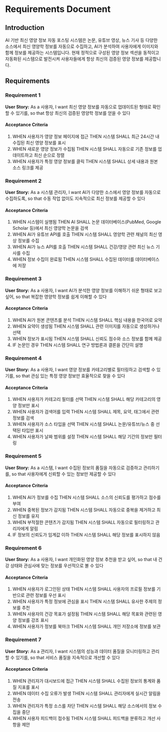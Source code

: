 # Requirements Document

## Introduction

AI 기반 최신 영양 정보 자동 포스팅 시스템은 논문, 유튜브 영상, 뉴스 기사 등 다양한 소스에서 최신 영양학 정보를 자동으로 수집하고, AI가 분석하여 사용자에게 이미지와 함께 정보를 제공하는 시스템입니다. 현재 정적으로 구성된 영양 정보 섹션을 동적이고 자동화된 시스템으로 발전시켜 사용자들에게 항상 최신의 검증된 영양 정보를 제공합니다.

## Requirements

### Requirement 1

**User Story:** As a 사용자, I want 최신 영양 정보를 자동으로 업데이트된 형태로 확인할 수 있기를, so that 항상 최신의 검증된 영양학 정보를 얻을 수 있다

#### Acceptance Criteria

1. WHEN 사용자가 영양 정보 페이지에 접근 THEN 시스템 SHALL 최근 24시간 내 수집된 최신 영양 정보를 표시
2. WHEN 새로운 영양 정보가 수집됨 THEN 시스템 SHALL 자동으로 기존 정보를 업데이트하고 최신 순으로 정렬
3. WHEN 사용자가 특정 영양 정보를 클릭 THEN 시스템 SHALL 상세 내용과 원본 소스 링크를 제공

### Requirement 2

**User Story:** As a 시스템 관리자, I want AI가 다양한 소스에서 영양 정보를 자동으로 수집하도록, so that 수동 작업 없이도 지속적으로 최신 정보를 제공할 수 있다

#### Acceptance Criteria

1. WHEN 시스템이 실행됨 THEN AI SHALL 논문 데이터베이스(PubMed, Google Scholar 등)에서 최신 영양학 논문을 검색
2. WHEN AI가 유튜브 API를 호출 THEN 시스템 SHALL 영양학 관련 채널의 최신 영상 정보를 수집
3. WHEN AI가 뉴스 API를 호출 THEN 시스템 SHALL 건강/영양 관련 최신 뉴스 기사를 수집
4. WHEN 정보 수집이 완료됨 THEN 시스템 SHALL 수집된 데이터를 데이터베이스에 저장

### Requirement 3

**User Story:** As a 사용자, I want AI가 분석한 영양 정보를 이해하기 쉬운 형태로 보고 싶어, so that 복잡한 영양학 정보를 쉽게 이해할 수 있다

#### Acceptance Criteria

1. WHEN AI가 원본 콘텐츠를 분석 THEN 시스템 SHALL 핵심 내용을 한국어로 요약
2. WHEN 요약이 생성됨 THEN 시스템 SHALL 관련 이미지를 자동으로 생성하거나 선택
3. WHEN 정보가 표시됨 THEN 시스템 SHALL 신뢰도 점수와 소스 정보를 함께 제공
4. IF 논문인 경우 THEN 시스템 SHALL 연구 방법론과 결론을 간단히 설명

### Requirement 4

**User Story:** As a 사용자, I want 영양 정보를 카테고리별로 필터링하고 검색할 수 있기를, so that 관심 있는 특정 영양 정보만 효율적으로 찾을 수 있다

#### Acceptance Criteria

1. WHEN 사용자가 카테고리 필터를 선택 THEN 시스템 SHALL 해당 카테고리의 영양 정보만 표시
2. WHEN 사용자가 검색어를 입력 THEN 시스템 SHALL 제목, 요약, 태그에서 관련 정보를 검색
3. WHEN 사용자가 소스 타입을 선택 THEN 시스템 SHALL 논문/유튜브/뉴스 중 선택된 타입만 표시
4. WHEN 사용자가 날짜 범위를 설정 THEN 시스템 SHALL 해당 기간의 정보만 필터링

### Requirement 5

**User Story:** As a 시스템, I want 수집된 정보의 품질을 자동으로 검증하고 관리하기를, so that 사용자에게 신뢰할 수 있는 정보만 제공할 수 있다

#### Acceptance Criteria

1. WHEN AI가 정보를 수집 THEN 시스템 SHALL 소스의 신뢰도를 평가하고 점수를 부여
2. WHEN 중복된 정보가 감지됨 THEN 시스템 SHALL 자동으로 중복을 제거하고 최신 정보를 유지
3. WHEN 부적절한 콘텐츠가 감지됨 THEN 시스템 SHALL 자동으로 필터링하고 관리자에게 알림
4. IF 정보의 신뢰도가 임계값 이하 THEN 시스템 SHALL 해당 정보를 표시하지 않음

### Requirement 6

**User Story:** As a 사용자, I want 개인화된 영양 정보 추천을 받고 싶어, so that 내 건강 상태와 관심사에 맞는 정보를 우선적으로 볼 수 있다

#### Acceptance Criteria

1. WHEN 사용자가 로그인된 상태 THEN 시스템 SHALL 사용자의 프로필 정보를 기반으로 관련 정보를 우선 표시
2. WHEN 사용자가 특정 정보에 관심을 표시 THEN 시스템 SHALL 유사한 주제의 정보를 추천
3. WHEN 사용자의 건강 목표가 설정됨 THEN 시스템 SHALL 해당 목표와 관련된 영양 정보를 강조 표시
4. WHEN 사용자가 정보를 북마크 THEN 시스템 SHALL 개인 저장소에 정보를 보관

### Requirement 7

**User Story:** As a 관리자, I want 시스템의 성능과 데이터 품질을 모니터링하고 관리할 수 있기를, so that 서비스 품질을 지속적으로 개선할 수 있다

#### Acceptance Criteria

1. WHEN 관리자가 대시보드에 접근 THEN 시스템 SHALL 수집된 정보의 통계와 품질 지표를 표시
2. WHEN 데이터 수집 오류가 발생 THEN 시스템 SHALL 관리자에게 실시간 알림을 전송
3. WHEN 관리자가 특정 소스를 차단 THEN 시스템 SHALL 해당 소스에서의 정보 수집을 중단
4. WHEN 사용자 피드백이 접수됨 THEN 시스템 SHALL 피드백을 분류하고 개선 사항을 제안